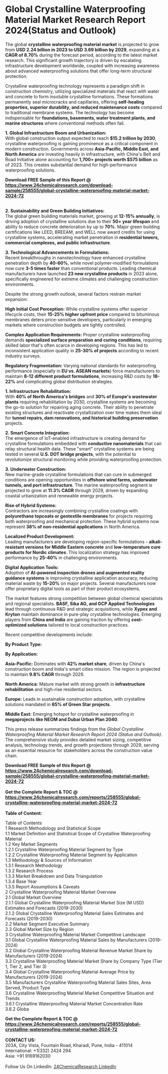 <h1>Global Crystalline Waterproofing Material Market Research Report 2024(Status and Outlook)</h1><p>The global <strong>crystalline waterproofing material market</strong> is projected to grow from <strong>USD 2.24 billion in 2023 to USD 3.69 billion by 2029</strong>, expanding at a <strong>CAGR of 8.70%</strong> during the forecast period, according to the latest market research. This significant growth trajectory is driven by escalating infrastructure development worldwide, coupled with increasing awareness about advanced waterproofing solutions that offer long-term structural protection.</p><p>Crystalline waterproofing technology represents a paradigm shift in construction chemistry, utilizing specialized materials that react with water and concrete to form insoluble crystalline formations. These formations permanently seal microcracks and capillaries, offering <strong>self-healing properties, superior durability, and reduced maintenance costs</strong> compared to traditional membrane systems. The technology has become indispensable for <strong>foundations, basements, water treatment plants, and marine structures</strong> where conventional methods often fail.</p><p><strong>1. Global Infrastructure Boom and Urbanization:</strong><br>
With global construction output expected to reach <strong>$15.2 trillion by 2030</strong>, crystalline waterproofing is gaining prominence as a critical component in modern construction. Governments across <strong>Asia-Pacific, Middle East, and North America</strong> are investing heavily in infrastructure, with China's Belt and Road Initiative alone accounting for <strong>1,700+ projects worth $575 billion</strong> as of 2023. This creates substantial demand for high-performance waterproofing solutions.</p><div><b>Download FREE Sample of this Report @ 
            <a href="https://www.24chemicalresearch.com/download-sample/258555/global-crystalline-waterproofing-material-market-2024-72">
            https://www.24chemicalresearch.com/download-sample/258555/global-crystalline-waterproofing-material-market-2024-72</a></b></div><br><p><strong>2. Sustainability and Green Building Initiatives:</strong><br>
The global green building materials market, growing at <strong>12-15% annually</strong>, is driving adoption of crystalline solutions due to their <strong>50+ year lifespan</strong> and ability to reduce concrete deterioration by up to <strong>70%</strong>. Major green building certifications like LEED, BREEAM, and WELL now award credits for using crystalline systems, accelerating market penetration in <strong>residential towers, commercial complexes, and public infrastructure</strong>.</p><p><strong>3. Technological Advancements in Formulations:</strong><br>
Recent breakthroughs in nanotechnology have enhanced crystalline penetration depth by <strong>40-60%</strong>, while novel polymer-modified formulations now cure <strong>3-5 times faster</strong> than conventional products. Leading chemical manufacturers have launched <strong>23 new crystalline products</strong> in 2023 alone, specifically engineered for extreme climates and challenging construction environments.</p><p>Despite the strong growth outlook, several factors restrain market expansion:</p><p><strong>High Initial Cost Perception:</strong> While crystalline systems offer superior lifecycle costs, their <strong>15-25% higher upfront price</strong> compared to bituminous membranes deters price-sensitive developers, particularly in emerging markets where construction budgets are tightly controlled.</p><p><strong>Complex Application Requirements:</strong> Proper crystalline waterproofing demands <strong>specialized surface preparation and curing conditions</strong>, requiring skilled labor that's often scarce in developing regions. This has led to inconsistent application quality in <strong>25-30% of projects</strong> according to recent industry surveys.</p><p><strong>Regulatory Fragmentation:</strong> Varying national standards for waterproofing performance (especially in <strong>EU vs. ASEAN markets</strong>) force manufacturers to maintain <strong>8-12 different product formulations</strong>, increasing R&amp;D costs by <strong>18-22%</strong> and complicating global distribution strategies.</p><p><strong>1. Infrastructure Rehabilitation:</strong><br>
With <strong>40% of North America's bridges</strong> and <strong>30% of Europe's wastewater plants</strong> requiring rehabilitation by 2030, crystalline systems are becoming the go-to solution for repairing aging concrete. Their ability to penetrate existing structures and reactivate crystallization over time makes them ideal for <strong>tunnel repairs, dam renovations, and historical building preservation</strong> projects.</p><p><strong>2. Smart Concrete Integration:</strong><br>
The emergence of IoT-enabled infrastructure is creating demand for crystalline formulations embedded with <strong>conductive nanomaterials</strong> that can relay structural health data. These "smart" crystalline systems are being tested in several <strong>U.S. DOT bridge projects</strong>, with the potential to revolutionize structural monitoring while providing waterproofing protection.</p><p><strong>3. Underwater Construction:</strong><br>
New marine-grade crystalline formulations that can cure in submerged conditions are opening opportunities in <strong>offshore wind farms, underwater tunnels, and port infrastructure</strong>. The marine waterproofing segment is projected to grow at <strong>11.3% CAGR</strong> through 2029, driven by expanding coastal urbanization and renewable energy projects.</p><p><strong>Rise of Hybrid Systems:</strong><br>
	Contractors are increasingly combining crystalline coatings with <strong>polyurethane topcoats or geotextile membranes</strong> for projects requiring both waterproofing and mechanical protection. These hybrid systems now represent <strong>38% of non-residential applications</strong> in North America.</p><p><strong>Localized Product Development:</strong><br>
	Leading manufacturers are developing region-specific formulations - <strong>alkali-resistant versions for Middle Eastern concrete</strong> and <strong>low-temperature cure products for Nordic climates</strong>. This localization strategy has improved performance by <strong>25-40%</strong> in challenging environments.</p><p><strong>Digital Application Tools:</strong><br>
	Adoption of <strong>AI-powered inspection drones and augmented reality guidance systems</strong> is improving crystalline application accuracy, reducing material waste by <strong>15-20%</strong> on major projects. Several manufacturers now offer proprietary digital tools as part of their product ecosystems.</p><p>The market features strong competition between global chemical specialists and regional specialists. <strong>BASF, Sika AG, and GCP Applied Technologies</strong> lead through continuous R&amp;D and strategic acquisitions, while <strong>Xypex and Kryton</strong> maintain dominance in pure-play crystalline technologies. Emerging players from <strong>China and India</strong> are gaining traction by offering <strong>cost-optimized solutions</strong> tailored to local construction practices.</p><p>Recent competitive developments include:</p><p><strong>By Product Type:</strong></p><p><strong>By Application:</strong></p><p><strong>Asia-Pacific:</strong> Dominates with <strong>42% market share</strong>, driven by China's construction boom and India's smart cities mission. The region is projected to maintain <strong>9.8% CAGR</strong> through 2029.</p><p><strong>North America:</strong> Mature market with strong growth in <strong>infrastructure rehabilitation</strong> and high-rise residential sectors.</p><p><strong>Europe:</strong> Leads in sustainable construction adoption, with crystalline solutions mandated in <strong>65% of Green Star projects</strong>.</p><p><strong>Middle East:</strong> Emerging hotspot for crystalline waterproofing in <strong>megaprojects like NEOM and Dubai Urban Plan 2040</strong>.</p><p>This press release summarizes findings from the <em>Global Crystalline Waterproofing Material Market Research Report 2024 (Status and Outlook)</em>. The comprehensive study provides detailed market sizing, competitive analysis, technology trends, and growth projections through 2029, serving as an essential resource for stakeholders across the construction value chain.</p><div><b>Download FREE Sample of this Report @ 
            <a href="https://www.24chemicalresearch.com/download-sample/258555/global-crystalline-waterproofing-material-market-2024-72">
            https://www.24chemicalresearch.com/download-sample/258555/global-crystalline-waterproofing-material-market-2024-72</a></b></div><br><div><b>Get the Complete Report & TOC @ 
            <a href="https://www.24chemicalresearch.com/reports/258555/global-crystalline-waterproofing-material-market-2024-72">
            https://www.24chemicalresearch.com/reports/258555/global-crystalline-waterproofing-material-market-2024-72</a></b></div><br>
            <b>Table of Content:</b><p>Table of Contents<br />
1 Research Methodology and Statistical Scope<br />
1.1 Market Definition and Statistical Scope of Crystalline Waterproofing Material<br />
1.2 Key Market Segments<br />
1.2.1 Crystalline Waterproofing Material Segment by Type<br />
1.2.2 Crystalline Waterproofing Material Segment by Application<br />
1.3 Methodology & Sources of Information<br />
1.3.1 Research Methodology<br />
1.3.2 Research Process<br />
1.3.3 Market Breakdown and Data Triangulation<br />
1.3.4 Base Year<br />
1.3.5 Report Assumptions & Caveats<br />
2 Crystalline Waterproofing Material Market Overview<br />
2.1 Global Market Overview<br />
2.1.1 Global Crystalline Waterproofing Material Market Size (M USD) Estimates and Forecasts (2019-2030)<br />
2.1.2 Global Crystalline Waterproofing Material Sales Estimates and Forecasts (2019-2030)<br />
2.2 Market Segment Executive Summary<br />
2.3 Global Market Size by Region<br />
3 Crystalline Waterproofing Material Market Competitive Landscape<br />
3.1 Global Crystalline Waterproofing Material Sales by Manufacturers (2019-2024)<br />
3.2 Global Crystalline Waterproofing Material Revenue Market Share by Manufacturers (2019-2024)<br />
3.3 Crystalline Waterproofing Material Market Share by Company Type (Tier 1, Tier 2, and Tier 3)<br />
3.4 Global Crystalline Waterproofing Material Average Price by Manufacturers (2019-2024)<br />
3.5 Manufacturers Crystalline Waterproofing Material Sales Sites, Area Served, Product Type<br />
3.6 Crystalline Waterproofing Material Market Competitive Situation and Trends<br />
3.6.1 Crystalline Waterproofing Material Market Concentration Rate<br />
3.6.2 Globa</p><div><b>Get the Complete Report & TOC @ 
            <a href="https://www.24chemicalresearch.com/reports/258555/global-crystalline-waterproofing-material-market-2024-72">
            https://www.24chemicalresearch.com/reports/258555/global-crystalline-waterproofing-material-market-2024-72</a></b></div><br><b>CONTACT US:</b><br>
            203A, City Vista, Fountain Road, Kharadi, Pune, India - 411014<br>
            International: +1(332) 2424 294<br>
            Asia: +91 9169162030 <br><br>
            Follow Us On LinkedIn: <a href="https://www.linkedin.com/company/24chemicalresearch/">24ChemicalResearch LinkedIn</a>